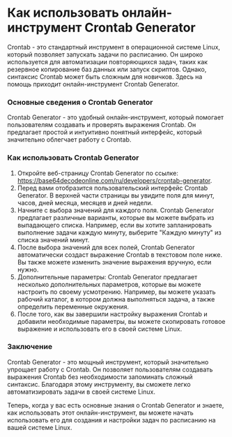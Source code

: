 Как использовать онлайн-инструмент Crontab Generator
====================================================

Crontab - это стандартный инструмент в операционной системе Linux, который позволяет запускать задачи по расписанию. Он широко используется для автоматизации повторяющихся задач, таких как резервное копирование баз данных или запуск скриптов. Однако, синтаксис Crontab может быть сложным для новичков. Здесь на помощь приходит онлайн-инструмент Crontab Generator.

### Основные сведения о Crontab Generator

Crontab Generator - это удобный онлайн-инструмент, который помогает пользователям создавать и проверять выражения Crontab. Он предлагает простой и интуитивно понятный интерфейс, который значительно облегчает работу с Crontab.

### Как использовать Crontab Generator

1. Откройте веб-страницу Crontab Generator по ссылке: <https://base64decodeonline.com/ru/developers/crontab-generator>.
2. Перед вами отобразится пользовательский интерфейс Crontab Generator. В верхней части страницы вы увидите поля для минут, часов, дней месяца, месяцев и дней недели.
3. Начните с выбора значений для каждого поля. Crontab Generator предлагает различные варианты, которые вы можете выбрать из выпадающего списка. Например, если вы хотите запланировать выполнение задачи каждую минуту, выберите "Каждую минуту" из списка значений минут.
4. После выбора значений для всех полей, Crontab Generator автоматически создаст выражение Crontab в текстовом поле ниже. Вы также можете изменить значение выражения вручную, если нужно.
5. Дополнительные параметры: Crontab Generator предлагает несколько дополнительных параметров, которые вы можете настроить по своему усмотрению. Например, вы можете указать рабочий каталог, в котором должна выполняться задача, а также определить переменные окружения.
6. После того, как вы завершили настройку выражения Crontab и добавили необходимые параметры, вы можете скопировать готовое выражение и использовать его в своей системе Linux.

### Заключение

Crontab Generator - это мощный инструмент, который значительно упрощает работу с Crontab. Он позволяет пользователям создавать выражения Crontab без необходимости запоминать сложный синтаксис. Благодаря этому инструменту, вы сможете легко автоматизировать задачи в своей системе Linux.

Теперь, когда у вас есть основные знания о Crontab Generator и знаете, как использовать этот онлайн-инструмент, вы можете начать использовать его для создания и настройки задач по расписанию на вашей системе Linux.